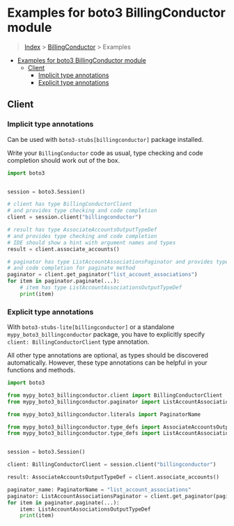 <a id="examples-for-boto3-billingconductor-module"></a>

# Examples for boto3 BillingConductor module

> [Index](../README.md) > [BillingConductor](./README.md) > Examples

- [Examples for boto3 BillingConductor module](#examples-for-boto3-billingconductor-module)
  - [Client](#client)
    - [Implicit type annotations](#implicit-type-annotations)
    - [Explicit type annotations](#explicit-type-annotations)

<a id="client"></a>

## Client

<a id="implicit-type-annotations"></a>

### Implicit type annotations

Can be used with `boto3-stubs[billingconductor]` package installed.

Write your `BillingConductor` code as usual, type checking and code completion
should work out of the box.

```python
import boto3


session = boto3.Session()

# client has type BillingConductorClient
# and provides type checking and code completion
client = session.client("billingconductor")

# result has type AssociateAccountsOutputTypeDef
# and provides type checking and code completion
# IDE should show a hint with argument names and types
result = client.associate_accounts()

# paginator has type ListAccountAssociationsPaginator and provides type checking
# and code completion for paginate method
paginator = client.get_paginator("list_account_associations")
for item in paginator.paginate(...):
    # item has type ListAccountAssociationsOutputTypeDef
    print(item)
```

<a id="explicit-type-annotations"></a>

### Explicit type annotations

With `boto3-stubs-lite[billingconductor]` or a standalone
`mypy_boto3_billingconductor` package, you have to explicitly specify
`client: BillingConductorClient` type annotation.

All other type annotations are optional, as types should be discovered
automatically. However, these type annotations can be helpful in your functions
and methods.

```python
import boto3

from mypy_boto3_billingconductor.client import BillingConductorClient
from mypy_boto3_billingconductor.paginator import ListAccountAssociationsPaginator

from mypy_boto3_billingconductor.literals import PaginatorName

from mypy_boto3_billingconductor.type_defs import AssociateAccountsOutputTypeDef
from mypy_boto3_billingconductor.type_defs import ListAccountAssociationsOutputTypeDef


session = boto3.Session()

client: BillingConductorClient = session.client("billingconductor")

result: AssociateAccountsOutputTypeDef = client.associate_accounts()

paginator_name: PaginatorName = "list_account_associations"
paginator: ListAccountAssociationsPaginator = client.get_paginator(paginator_name)
for item in paginator.paginate(...):
    item: ListAccountAssociationsOutputTypeDef
    print(item)
```
